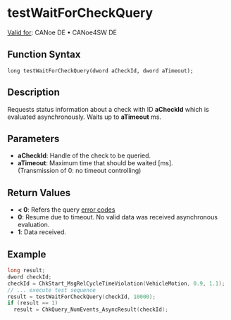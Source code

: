 # testWaitForCheckQuery

[Valid for](../../../Shared/FeatureAvailability.md):  CANoe DE • CANoe4SW DE

## Function Syntax

```
long testWaitForCheckQuery(dword aCheckId, dword aTimeout);
```

## Description

Requests status information about a check with ID **aCheckId** which is evaluated asynchronously. Waits up to **aTimeout** ms.

## Parameters

- **aCheckId**: Handle of the check to be queried.
- **aTimeout**: Maximum time that should be waited [ms].  
  (Transmission of 0: no timeout controlling)

## Return Values

- **\< 0**: Refers the query [error codes](../CAPLfunctionsTSLErrorCodes.md)
- **0**: Resume due to timeout. No valid data was received asynchronous evaluation.
- **1**: Data received.

## Example

```c
long result;
dword checkId;
checkId = ChkStart_MsgRelCycleTimeViolation(VehicleMotion, 0.9, 1.1);
// ... execute test sequence
result = testWaitForCheckQuery(checkId, 10000);
if (result == 1)
  result = ChkQuery_NumEvents_AsyncResult(checkId);
```
